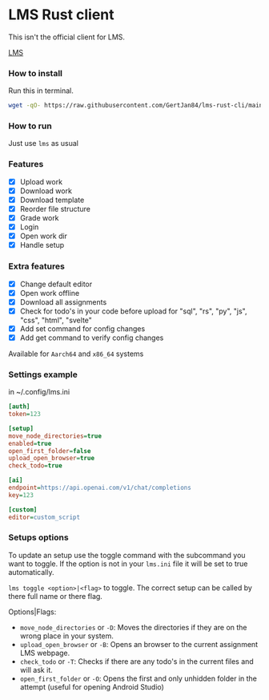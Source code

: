 # LMS Rust client

This isn't the official client for LMS.

[LMS](https://gitlab.com/saxion.nl/42/lms42)

### How to install

Run this in terminal.

```bash
wget -qO- https://raw.githubusercontent.com/GertJan84/lms-rust-cli/main/install | python
```

### How to run

Just use `lms` as usual

### Features

- [x] Upload work
- [x] Download work
- [x] Download template
- [x] Reorder file structure
- [x] Grade work
- [x] Login
- [x] Open work dir
- [x] Handle setup

### Extra features

- [x] Change default editor
- [x] Open work offline
- [x] Download all assignments
- [x] Check for todo's in your code before upload for "sql", "rs", "py", "js", "css", "html", "svelte"
- [x] Add set command for config changes
- [x] Add get command to verify config changes

Available for `Aarch64` and `x86_64` systems

### Settings example

in ~/.config/lms.ini

```ini
[auth]
token=123

[setup]
move_node_directories=true
enabled=true
open_first_folder=false
upload_open_browser=true
check_todo=true

[ai]
endpoint=https://api.openai.com/v1/chat/completions 
key=123

[custom]
editor=custom_script
```

### Setups options

To update an setup use the toggle command with the subcommand you want to toggle.
If the option is not in your `lms.ini` file it will be set to true automatically.

`lms toggle <option>|<flag>` to toggle. The correct setup can be called by there full name or there flag.

Options|Flags:

- `move_node_directories` or `-D`: Moves the directories if they are on the wrong place in your system.
- `upload_open_browser` or `-B`: Opens an browser to the current assignment LMS webpage.
- `check_todo` or `-T`: Checks if there are any todo's in the current files and will ask it.
- `open_first_folder` or `-O`: Opens the first and only unhidden folder in the attempt (useful for opening Android Studio)
